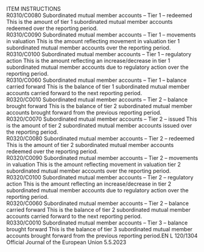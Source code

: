  
ITEM  INSTRUCTIONS  
R0310/C0080  Subordinated mutual member 
accounts – Tier 1 – redeemed  This is the amount of tier 1 subordinated mutual member accounts 
redeemed over the reporting period.  
R0310/C0090  Subordinated mutual member 
accounts – Tier 1 – movements in 
valuation  This is the amount reflecting movement in valuation tier 1 subordinated 
mutual member accounts over the reporting period.  
R0310/C0100  Subordinated mutual member 
accounts – Tier 1 – regulatory 
action  This is the amount reflecting an increase/decrease in tier 1 subordinated 
mutual member accounts due to regulatory action over the reporting 
period.  
R0310/C0060  Subordinated mutual member 
accounts – Tier 1 – balance 
carried forward  This is the balance of tier 1 subordinated mutual member accounts 
carried forward to the next reporting period.  
R0320/C0010  Subordinated mutual member 
accounts – Tier 2 – balance 
brought forward  This is the balance of tier 2 subordinated mutual member accounts 
brought forward from the previous reporting period.  
R0320/C0070  Subordinated mutual member 
accounts – Tier 2 – issued  This is the amount of tier 2 subordinated mutual member accounts issued 
over the reporting period.  
R0320/C0080  Subordinated mutual member 
accounts – Tier 2 – redeemed  This is the amount of tier 2 subordinated mutual member accounts 
redeemed over the reporting period.  
R0320/C0090  Subordinated mutual member 
accounts – Tier 2 – movements in 
valuation  This is the amount reflecting movement in valuation tier 2 subordinated 
mutual member accounts over the reporting period.  
R0320/C0100  Subordinated mutual member 
accounts – Tier 2 – regulatory 
action  This is the amount reflecting an increase/decrease in tier 2 subordinated 
mutual member accounts due to regulatory action over the reporting 
period.  
R0320/C0060  Subordinated mutual member 
accounts – Tier 2 – balance 
carried forward  This is the balance of tier 2 subordinated mutual member accounts 
carried forward to the next reporting period.  
R0330/C0010  Subordinated mutual member 
accounts – Tier 3 – balance 
brought forward  This is the balance of tier 3 subordinated mutual member accounts 
brought forward from the previous reporting period.EN  L 120/1304 Official Journal of the European Union 5.5.2023